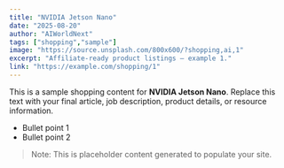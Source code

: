 ```yaml
---
title: "NVIDIA Jetson Nano"
date: "2025-08-20"
author: "AIWorldNext"
tags: ["shopping","sample"]
image: "https://source.unsplash.com/800x600/?shopping,ai,1"
excerpt: "Affiliate-ready product listings — example 1."
link: "https://example.com/shopping/1"
---
```


This is a sample shopping content for **NVIDIA Jetson Nano**. Replace this text with your final article, job description, product details, or resource information.

- Bullet point 1
- Bullet point 2

> Note: This is placeholder content generated to populate your site.
